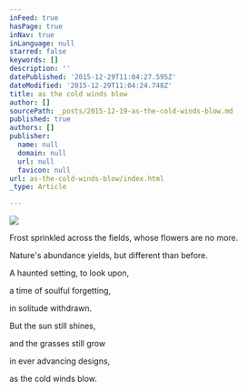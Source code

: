 ```yaml
---
inFeed: true
hasPage: true
inNav: true
inLanguage: null
starred: false
keywords: []
description: ''
datePublished: '2015-12-29T11:04:27.595Z'
dateModified: '2015-12-29T11:04:24.748Z'
title: as the cold winds blow
author: []
sourcePath: _posts/2015-12-19-as-the-cold-winds-blow.md
published: true
authors: []
publisher:
  name: null
  domain: null
  url: null
  favicon: null
url: as-the-cold-winds-blow/index.html
_type: Article

---
```

![](https://s3-us-west-2.amazonaws.com/the-grid-img/p/a6c93c36c0e614a69a65697fc3338ce558ffc56b.jpg)

Frost 
sprinkled across the fields,
whose flowers are no more. 

Nature's abundance yields,
but different than before. 

A haunted setting,
to look upon, 

a time of soulful forgetting, 

in solitude withdrawn. 

But the sun still shines, 

and the grasses still grow 

in ever advancing designs, 

as the cold winds blow.